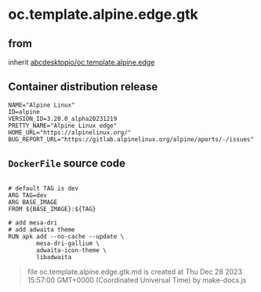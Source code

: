 # oc.template.alpine.edge.gtk
## from
 inherit [abcdesktopio/oc.template.alpine.edge](../oc.template.alpine.edge)
## Container distribution release


``` 
NAME="Alpine Linux"
ID=alpine
VERSION_ID=3.20.0_alpha20231219
PRETTY_NAME="Alpine Linux edge"
HOME_URL="https://alpinelinux.org/"
BUG_REPORT_URL="https://gitlab.alpinelinux.org/alpine/aports/-/issues"

```



## `DockerFile` source code

``` 

# default TAG is dev
ARG TAG=dev
ARG BASE_IMAGE
FROM ${BASE_IMAGE}:${TAG}

# add mesa-dri
# add adwaita theme
RUN apk add --no-cache --update \
        mesa-dri-gallium \
        adwaita-icon-theme \
        libadwaita

```



> file oc.template.alpine.edge.gtk.md is created at Thu Dec 28 2023 15:57:00 GMT+0000 (Coordinated Universal Time) by make-docs.js

